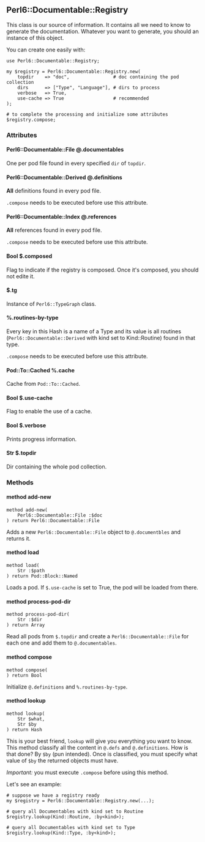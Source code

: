 ## Perl6::Documentable::Registry

This class is our source of information. It contains all we need to know to generate the documentation. Whatever you want to generate, you should an instance of this object.

You can create one easily with:

```perl6
use Perl6::Documentable::Registry;

my $registry = Perl6::Documentable::Registry.new(
    topdir    => "doc",                # doc containing the pod collection
    dirs      => ["Type", "Language"], # dirs to process
    verbose   => True,
    use-cache => True                  # recommended
);

# to complete the processing and initialize some attributes
$registry.compose;
```

### Attributes

#### Perl6::Documentable::File @.documentables

One per pod file found in every specified `dir` of `topdir`.

#### Perl6::Documentable::Derived @.definitions

**All** definitions found in every pod file.

`.compose` needs to be executed before use this attribute.

#### Perl6::Documentable::Index @.references

**All** references found in every pod file.

`.compose` needs to be executed before use this attribute.

#### Bool \$.composed

Flag to indicate if the registry is composed. Once it's composed, you should not edite it.

#### \$.tg

Instance of `Perl6::TypeGraph` class.

#### %.routines-by-type

Every key in this Hash is a name of a Type and its value is all routines (`Perl6::Documentable::Derived` with kind set to Kind::Routine) found in that type.

`.compose` needs to be executed before use this attribute.

#### Pod::To::Cached %.cache

Cache from `Pod::To::Cached`.

#### Bool \$.use-cache

Flag to enable the use of a cache.

#### Bool \$.verbose

Prints progress information.

#### Str \$.topdir

Dir containing the whole pod collection.

### Methods

#### method add-new

```perl6
method add-new(
    Perl6::Documentable::File :$doc
) return Perl6::Documentable::File
```

Adds a new `Perl6::Documentable::File` object to `@.documentbles` and returns it.

#### method load

```perl6
method load(
    Str :$path
) return Pod::Block::Named
```

Loads a pod. If `$.use-cache` is set to True, the pod will be loaded from there.

#### method process-pod-dir

```perl6
method process-pod-dir(
    Str :$dir
) return Array
```

Read all pods from `$.topdir` and create a `Perl6::Documentable::File` for each one and add them to `@.documentables`.

#### method compose

```perl6
method compose(
) return Bool
```

Initialize `@.definitions` and `%.routines-by-type`.

#### method lookup

```perl6
method lookup(
    Str $what,
    Str $by
) return Hash
```

This is your best friend, `lookup` will give you everything you want to know. This method classify all the content in `@.defs` and `@.definitions`. How is that done? By `$by` (pun intended). Once is classified, you must specify what value of `$by` the returned objects must have.

_Important:_ you must execute `.compose` before using this method.

Let's see an example:

```
# suppose we have a registry ready
my $registry = Perl6::Documentable::Registry.new(...);

# query all Documentables with kind set to Routine
$registry.lookup(Kind::Routine, :by<kind>);

# query all Documentables with kind set to Type
$registry.lookup(Kind::Type, :by<kind>);
```
